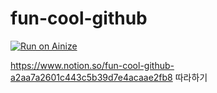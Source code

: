 # fun-cool-github

[![Run on Ainize](https://ainize.ai/static/images/run_on_ainize_button.svg)](https://ainize.web.app/redirect?git_repo=github.com/ieunjung/fun-cool-github)

https://www.notion.so/fun-cool-github-a2aa7a2601c443c5b39d7e4acaae2fb8 따라하기
